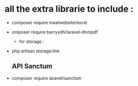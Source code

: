 


# all the extra librarie to include : 


- composer require maatwebsite/excel
  
- omposer require barryvdh/laravel-dompdf


  - for storage : 
- php artisan storage:link
  ## API Sanctum
- composer require laravel/sanctum
